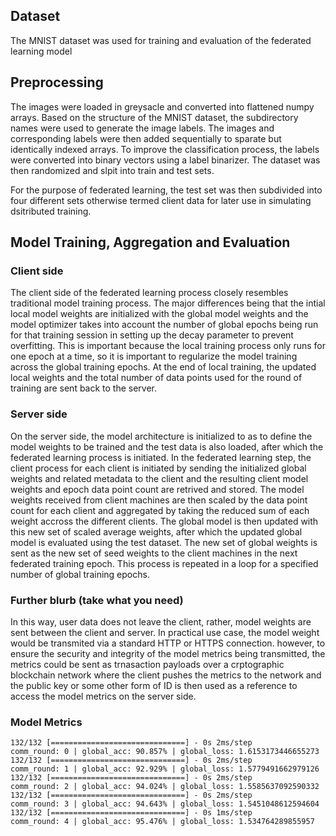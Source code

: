 ## Dataset
The MNIST dataset was used for training and evaluation of the federated learning model

## Preprocessing 
The images were loaded in greysacle and converted into flattened numpy arrays. Based on the structure of the MNIST dataset, the subdirectory names were used to generate the image labels. The images and corresponding labels were then added sequentially to sparate but identically indexed arrays.
To improve the classification process, the labels were converted into binary vectors using a label binarizer. The dataset was then randomized and slpit into train and test sets.

For the purpose of federated learning, the test set was then subdivided into four different sets otherwise termed client data for later use in simulating dsitributed training.

## Model Training, Aggregation and Evaluation
### Client side
The client side of the federated learning process closely resembles traditional model training process.
The major differences being that the intial local model weights are initialized with the global model weights and the model optimizer takes into account the number of global epochs being run for that training session in setting up the decay parameter to prevent overfitting. This is important because the local training process only runs for one epoch at a time, so it is important to regularize the model training across the global training epochs.
At the end of local training, the updated local weights and the total number of data points used for the round of training are sent back to the server.


### Server side
On the server side, the model architecture is initialized to as to define the model weights to be trained and the test data is also loaded, after which the federated learning process is initiated.
In the federated learning step, the client process for each client is initiated by sending the initialized global weights and related metadata to the client and the resulting client model weights and epoch data point count are retrived and stored. The model weights received from client machines are then scaled by the data point count for each client and aggregated by taking the reduced sum of each weight accross the different clients.
The global model is then updated with this new set of scaled average weights, after which the updated global model is evaluated using the test dataset. The new set of global weights is sent as the new set of seed weights to the client machines in the next federated training epoch. 
This process is repeated in a loop for a specified number of global training epochs.

### Further blurb (take what you need)
In this way, user data does not leave the client, rather, model weights are sent between the client and server. 
In practical use case, the model weight would be transmited via a standard HTTP or HTTPS connection. however, to ensure the security and integrity of the model metrics being transmitted, the metrics could be sent as trnasaction payloads over a crptographic blockchain network where the client pushes the metrics to the network and the public key or some other form of ID is then used as a reference to access the model metrics on the server side.


### Model Metrics
    132/132 [==============================] - 0s 2ms/step
    comm_round: 0 | global_acc: 90.857% | global_loss: 1.6153173446655273
    132/132 [==============================] - 0s 2ms/step
    comm_round: 1 | global_acc: 92.929% | global_loss: 1.5779491662979126
    132/132 [==============================] - 0s 2ms/step
    comm_round: 2 | global_acc: 94.024% | global_loss: 1.5585637092590332
    132/132 [==============================] - 0s 2ms/step
    comm_round: 3 | global_acc: 94.643% | global_loss: 1.5451048612594604
    132/132 [==============================] - 0s 1ms/step
    comm_round: 4 | global_acc: 95.476% | global_loss: 1.534764289855957
